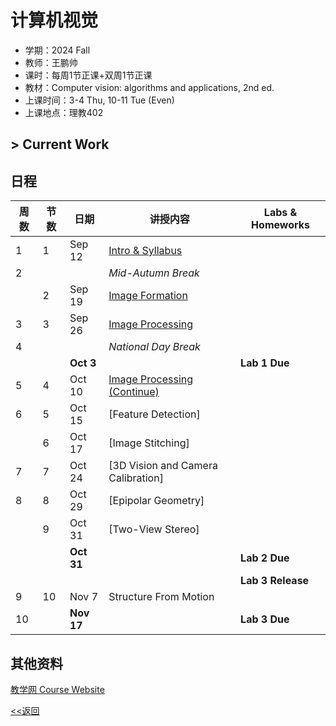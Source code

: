 # 计算机视觉

* 学期：2024 Fall
* 教师：王鹏帅
* 课时：每周1节正课+双周1节正课
* 教材：Computer vision: algorithms and applications, 2nd ed.
* 上课时间：3-4 Thu, 10-11 Tue (Even)
* 上课地点：理教402

## > Current Work

## 日程

| 周数 |节数|日期|讲授内容                             | Labs & Homeworks     |
| ---- | -----|---------|---------------------- | ------------- |
|1|1|Sep 12|[Intro & Syllabus](courses/24fa/cv/1)||
|2|||*Mid-Autumn Break*||
||2|Sep 19|[Image Formation](courses/24fa/cv/2)||
|3|3|Sep 26|[Image Processing](courses/24fa/cv/3)||
|4|||*National Day Break*||
|||**Oct 3**||**Lab 1 Due**|
|5|4|Oct 10|[Image Processing (Continue)](courses/24fa/cv/4)||
|6|5|Oct 15|[Feature Detection]||
||6|Oct 17|[Image Stitching]||
|7|7|Oct 24|[3D Vision and Camera Calibration]||
|8|8|Oct 29|[Epipolar Geometry]|
||9|Oct 31|[Two-View Stereo]|
|||**Oct 31**||**Lab 2 Due**|
|||||**Lab 3 Release**|
|9|10|Nov 7|Structure From Motion||
|10||**Nov 17**||**Lab 3 Due**|



## 其他资料
[教学网 Course Website](https://course.pku.edu.cn/webapps/blackboard/execute/announcement?method=search&context=course_entry&course_id=_73072_1&handle=announcements_entry&mode=view)

[<<返回](university_courses)
